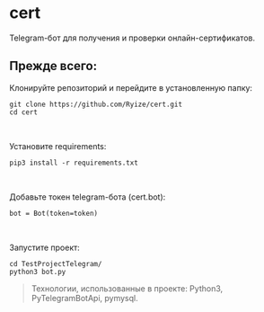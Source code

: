 # cert

Telegram-бот для получения и проверки онлайн-сертификатов.

## Прежде всего:

Клонируйте репозиторий и перейдите в установленную папку:

```
git clone https://github.com/Ryize/cert.git
cd cert
```
<br>

Установите requirements:
```
pip3 install -r requirements.txt
```
<br>

Добавьте токен telegram-бота (cert.bot):
```
bot = Bot(token=token)
```
<br>

Запустите проект:
```
cd TestProjectTelegram/
python3 bot.py
```
> Технологии, использованные в проекте: Python3, PyTelegramBotApi, pymysql.
